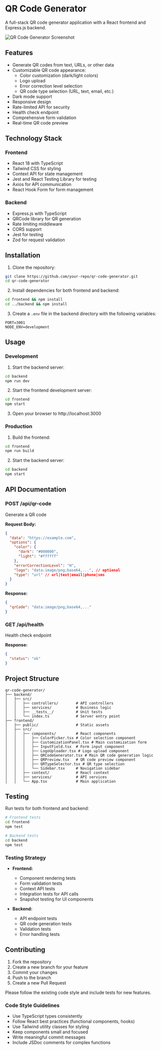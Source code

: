 # QR Code Generator

A full-stack QR code generator application with a React frontend and Express.js backend.

![QR Code Generator Screenshot](https://via.placeholder.com/800x600.png?text=QR+Code+Generator+Screenshot)

## Features

- Generate QR codes from text, URLs, or other data
- Customizable QR code appearance:
  - Color customization (dark/light colors)
  - Logo upload
  - Error correction level selection
  - QR code type selection (URL, text, email, etc.)
- Dark mode support
- Responsive design
- Rate-limited API for security
- Health check endpoint
- Comprehensive form validation
- Real-time QR code preview

## Technology Stack

### Frontend
- React 18 with TypeScript
- Tailwind CSS for styling
- Context API for state management
- Jest and React Testing Library for testing
- Axios for API communication
- React Hook Form for form management

### Backend
- Express.js with TypeScript
- QRCode library for QR generation
- Rate limiting middleware
- CORS support
- Jest for testing
- Zod for request validation

## Installation

1. Clone the repository:
```bash
git clone https://github.com/your-repo/qr-code-generator.git
cd qr-code-generator
```

2. Install dependencies for both frontend and backend:
```bash
cd frontend && npm install
cd ../backend && npm install
```

3. Create a `.env` file in the backend directory with the following variables:
```
PORT=3001
NODE_ENV=development
```

## Usage

### Development

1. Start the backend server:
```bash
cd backend
npm run dev
```

2. Start the frontend development server:
```bash
cd frontend
npm start
```

3. Open your browser to http://localhost:3000

### Production

1. Build the frontend:
```bash
cd frontend
npm run build
```

2. Start the backend server:
```bash
cd backend
npm start
```

## API Documentation

### POST /api/qr-code
Generate a QR code

**Request Body:**
```json
{
  "data": "https://example.com",
  "options": {
    "color": {
      "dark": "#000000",
      "light": "#ffffff"
    },
    "errorCorrectionLevel": "H",
    "logo": "data:image/png;base64,...", // optional
    "type": "url" // url|text|email|phone|sms
  }
}
```

**Response:**
```json
{
  "qrCode": "data:image/png;base64,..."
}
```

### GET /api/health
Health check endpoint

**Response:**
```json
{
  "status": "ok"
}
```

## Project Structure

```
qr-code-generator/
├── backend/
│   ├── src/
│   │   ├── controllers/        # API controllers
│   │   ├── services/           # Business logic
│   │   ├── __tests__/          # Unit tests
│   │   └── index.ts            # Server entry point
├── frontend/
│   ├── public/                 # Static assets
│   ├── src/
│   │   ├── components/         # React components
│   │   │   ├── ColorPicker.tsx # Color selection component
│   │   │   ├── CustomizationPanel.tsx # Main customization form
│   │   │   ├── InputField.tsx  # Form input component
│   │   │   ├── LogoUploader.tsx # Logo upload component
│   │   │   ├── QRCodeGenerator.tsx # Main QR code generation logic
│   │   │   ├── QRPreview.tsx   # QR code preview component
│   │   │   ├── QRTypeSelector.tsx # QR type selection
│   │   │   └── Sidebar.tsx     # Navigation sidebar
│   │   ├── context/            # React context
│   │   ├── services/           # API services
│   │   └── App.tsx             # Main application
```

## Testing

Run tests for both frontend and backend:

```bash
# Frontend tests
cd frontend
npm test

# Backend tests
cd backend
npm test
```

### Testing Strategy

- **Frontend:**
  - Component rendering tests
  - Form validation tests
  - Context API tests
  - Integration tests for API calls
  - Snapshot testing for UI components

- **Backend:**
  - API endpoint tests
  - QR code generation tests
  - Validation tests
  - Error handling tests

## Contributing

1. Fork the repository
2. Create a new branch for your feature
3. Commit your changes
4. Push to the branch
5. Create a new Pull Request

Please follow the existing code style and include tests for new features.

### Code Style Guidelines

- Use TypeScript types consistently
- Follow React best practices (functional components, hooks)
- Use Tailwind utility classes for styling
- Keep components small and focused
- Write meaningful commit messages
- Include JSDoc comments for complex functions
